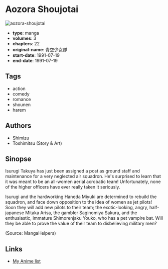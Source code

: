 # Aozora Shoujotai

![aozora-shoujotai](https://cdn.myanimelist.net/images/manga/2/39424.jpg)

-   **type**: manga
-   **volumes**: 3
-   **chapters**: 22
-   **original-name**: 青空少女隊
-   **start-date**: 1991-07-19
-   **end-date**: 1991-07-19

## Tags

-   action
-   comedy
-   romance
-   shounen
-   harem

## Authors

-   Shimizu
-   Toshimitsu (Story & Art)

## Sinopse

Isurugi Takuya has just been assigned a post as ground staff and maintenance for a very neglected air squadron. He's surprised to learn that it was meant to be an all-women aerial acrobatic team! Unfortunately, none of the higher officers have ever really taken it seriously.

Isurugi and the hardworking Haneda Miyuki are determined to rebuild the squadron, and face down opposition to the idea of women as jet pilots! Soon they will add new pilots to their team; the exotic-looking, angry, half-japanese Mitaka Arisa, the gambler Saginomiya Sakura, and the enthusiastic, immature Shimorenjaku Youko, who has a pet vampire bat. Will they be able to prove the value of their team to disbelieving military men?

(Source: MangaHelpers)

## Links

-   [My Anime list](https://myanimelist.net/manga/20392/Aozora_Shoujotai)
